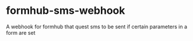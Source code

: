 formhub-sms-webhook
===================

A webhook for formhub that quest sms to be sent if certain parameters in a form are set
